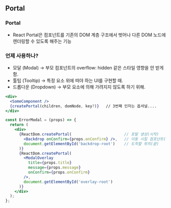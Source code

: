 ## Portal


### Portal
- React Portal은 컴포넌트를 기존의 DOM 계층 구조에서 벗어나 다른 DOM 노드에 렌더링할 수 있도록 해주는 기능

### 언제 사용하나?
- 모달 (Modal) → 부모 컴포넌트의 overflow: hidden 같은 스타일 영향을 안 받게 함.
- 툴팁 (Tooltip) → 특정 요소 위에 떠야 하는 UI를 구현할 때.
- 드롭다운 (Dropdown) → 부모 요소에 의해 가려지지 않도록 하기 위해.
```jsx
<div>
  <SomeComponent />
  {createPortal(children, domNode, key?)}   // 3번째 인자는 옵셔널....
</div>
```
```jsx
const ErrorModal = (props) => {
  return (
    <div>
      {ReactDom.createPortal(                       // 포탈 생성(시작)
        <Backdrop onConfirm={props.onConfirm} />,   // 이동 시킬 컴포넌트(대상)
        document.getElementById('backdrop-root')    // 도착할 위치(끝)
      )}
      {ReactDom.createPortal(
        <ModalOverlay
          title={props.title}
          message={props.message}
          onConfirm={props.onConfirm}
        />,
        document.getElementById('overlay-root')
      )}
    </div>
  );
};
```

